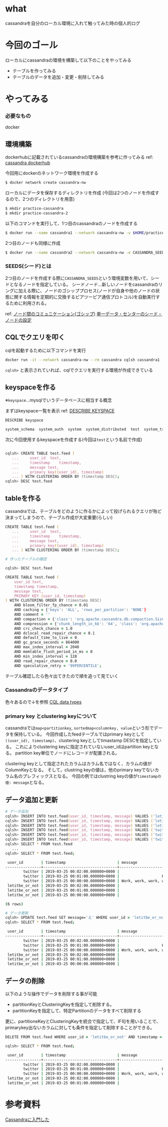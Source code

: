 # what
cassandraを自分のローカル環境に入れて触ってみた時の個人的ログ

# 今回のゴール
ローカルにcassandraの環境を構築して以下のことをやってみる
- テーブルを作ってみる
- テーブルのデータを追加・変更・削除してみる

# やってみる

### 必要なもの
docker


## 環境構築

dockerhubに記載されているcassandraの環境構築を参考に作ってみる
ref: [cassandra dockerhub](https://hub.docker.com/_/cassandra)

今回用にdockerのネットワーク環境を作成する

```zsh
$ docker network create cassandra-nw
```

ローカルにデータを保存するディレクトリを作成
(今回は2つのノードを作成するので、2つのディレクトリを用意)

```zsh
$ mkdir practice-cassandra
$ mkdir practice-cassandra-2
```

以下のコマンドを実行して、1つ目のcassandraのノードを作成する

```zsh
$ docker run --name cassandra1 --network cassandra-nw -v $HOME/practice-cassandra:/var/lib/cassandra -p 9042:9042 cassandra:latest
```

2つ目のノードも同様に作成

```zsh
$ docker run --name cassandra2 --network cassandra-nw -e CASSANDRA_SEEDS=cassandra1 -v $HOME/practice-cassandra-2:/var/lib/cassandra -p 9043:9042  cassandra:latest
```

### SEEDS(シード)とは

2つ目のノードを作成する際に`CASSANDRA_SEEDS`という環境変数を用いて、シードとなるノードを指定している。
シードノード…新しいノードをcassandraのリングに加える際に、ノードのゴシッププロセス(ノードが自身や他のノードの状態に関する情報を定期的に交換するピアツーピア通信プロトコル)を自動実行するために利用される。

ref:
 [ノード間のコミュニケーション(ゴシップ)](https://docs.datastax.com/ja/dse/5.1/dse-arch/datastax_enterprise/dbArch/archGossipAbout.html)
[単一データ・センターのシード・ノードの設定](https://docs.datastax.com/ja/dse/6.7/dse-admin/datastax_enterprise/production/seedNodesForSingleDC.html)



## CQLでクエリを叩く
cqlを起動するために以下コマンドを実行

```zsh
docker run -it --network cassandra-nw --rm cassandra cqlsh cassandra1
```

`cqlsh>` と表示されていれば、cqlでクエリを実行する環境が作成できている


## keyspaceを作る
※`keyspace`...mysqlでいうデータベースに相当する概念

まずはkeyspace一覧を表示
ref: [DESCRIBE KEYSPACE](https://docs.datastax.com/ja/dse/5.1/cql/cql/cql_reference/cqlsh_commands/cqlshDescribeKeyspace.html)

```zsh
DESCRIBE keyspace

system_schema  system_auth  system  system_distributed  test  system_traces

```

次に今回使用するkeyspaceを作成する(今回は`test`という名前で作成)

```zsh

cqlsh> CREATE TABLE test.feed (
   ...     user_id  text,
   ...     timestamp    timestamp,
   ...     message text,
   ...     primary key((user_id), timestamp)
   ... ) WITH CLUSTERING ORDER BY (timestamp DESC);
cqlsh> DESC test.food
```

## tableを作る
cassandraでは、テーブルをどのように作るかによって投げられるクエリが殆ど決まってしまうので、テーブル作成が大変重要(らしい)

```zsh
CREATE TABLE test.feed (
   ...     user_id  text,
   ...     timestamp    timestamp,
   ...     message text,
   ...     primary key((user_id), timestamp)
   ... ) WITH CLUSTERING ORDER BY (timestamp DESC);

# 作ったテーブルの確認

cqlsh> DESC test.feed

CREATE TABLE test.feed (
    user_id text,
    timestamp timestamp,
    message text,
    PRIMARY KEY (user_id, timestamp)
) WITH CLUSTERING ORDER BY (timestamp DESC)
    AND bloom_filter_fp_chance = 0.01
    AND caching = {'keys': 'ALL', 'rows_per_partition': 'NONE'}
    AND comment = ''
    AND compaction = {'class': 'org.apache.cassandra.db.compaction.SizeTieredCompactionStrategy', 'max_threshold': '32', 'min_threshold': '4'}
    AND compression = {'chunk_length_in_kb': '64', 'class': 'org.apache.cassandra.io.compress.LZ4Compressor'}
    AND crc_check_chance = 1.0
    AND dclocal_read_repair_chance = 0.1
    AND default_time_to_live = 0
    AND gc_grace_seconds = 864000
    AND max_index_interval = 2048
    AND memtable_flush_period_in_ms = 0
    AND min_index_interval = 128
    AND read_repair_chance = 0.0
    AND speculative_retry = '99PERCENTILE';
```

テーブル確認したら色々出てきたので順を追って見ていく

### Cassandraのデータタイプ
色々あるので↓を参照
[CQL data types](https://docs.datastax.com/en/cql-oss/3.3/cql/cql_reference/cql_data_types_c.html?hl=cql%2Cdata%2Ctypes)

### primary  key とclustering keyについて

cassandraでは`map<partitionkey`, `sortedmap<columnkey, value`という形でデータを保持している。
今回作成したfeedテーブルではprimary keyとして`((user_id), timestamp)`、clustering keyとしてtimastamp DESCを指定している。
これによりclustering keyに指定されていないuser_idはpartition keyとなる。
partition key単位でノードにレコードが配置される。

clustering keyとして指定されたカラムはカラム名ではなく、カラムの値がColumnKeyとなる。
そして，clustring keyの値は，他のprimary keyでないカラム名のプレフィックスとなる。
今回の例ではclustring keyの値が`timestampの値: message`となる。


## データ追加と更新

```zsh
# データ追加
cqlsh> INSERT INTO test.feed(user_id, timestamp, message) VALUES ('letitbe_or_not', '2019-03-25 00:00:000', 'あ');
cqlsh> INSERT INTO test.feed(user_id, timestamp, message) VALUES ('letitbe_or_not', '2019-03-25 00:01:000', 'い');
cqlsh> INSERT INTO test.feed(user_id, timestamp, message) VALUES ('letitbe_or_not', '2019-03-25 00:02:000', 'う');
cqlsh> INSERT INTO test.feed(user_id, timestamp, message) VALUES ('twitter', '2019-03-25 00:00:000', 'Work, work, work, work, work, work');
cqlsh> INSERT INTO test.feed(user_id, timestamp, message) VALUES ('twitter', '2019-03-25 00:01:000', 'Hahahahahahahaha');
cqlsh> INSERT INTO test.feed(user_id, timestamp, message) VALUES ('twitter', '2019-03-25 00:02:000', 'Go to sleep');
cqlsh> SELECT * FROM test.feed
   ...
cqlsh> SELECT * FROM test.feed;

 user_id        | timestamp                       | message
----------------+---------------------------------+------------------------------------
        twitter | 2019-03-25 00:02:00.000000+0000 |                        Go to sleep
        twitter | 2019-03-25 00:01:00.000000+0000 |                   Hahahahahahahaha
        twitter | 2019-03-25 00:00:00.000000+0000 | Work, work, work, work, work, work
 letitbe_or_not | 2019-03-25 00:02:00.000000+0000 |                                 う
 letitbe_or_not | 2019-03-25 00:01:00.000000+0000 |                                 い
 letitbe_or_not | 2019-03-25 00:00:00.000000+0000 |                                 あ

(6 rows)

# データ更新
cqlsh> UPDATE test.feed SET message='え' WHERE user_id = 'letitbe_or_not' AND timestamp= '2019-03-25 00:01:000';
cqlsh> SELECT * FROM test.feed;

 user_id        | timestamp                       | message
----------------+---------------------------------+------------------------------------
        twitter | 2019-03-25 00:02:00.000000+0000 |                        Go to sleep
        twitter | 2019-03-25 00:01:00.000000+0000 |                   Hahahahahahahaha
        twitter | 2019-03-25 00:00:00.000000+0000 | Work, work, work, work, work, work
 letitbe_or_not | 2019-03-25 00:02:00.000000+0000 |                                 う
 letitbe_or_not | 2019-03-25 00:01:00.000000+0000 |                                 え
 letitbe_or_not | 2019-03-25 00:00:00.000000+0000 |                                 あ
```


## データの削除
以下のような操作でデータを削除する事が可能
- partitionKeyとClusteringKeyを指定して削除する。
- partitionKeyを指定して、特定Partitionのデータをすべて削除する

更に、partitioneKeyとClusteringKeyを統合で指定して、IF句を用いることで、primarykey出ないカラムに対しても条件を指定して削除することができる。

```zsh
DELETE FROM test.feed WHERE user_id = 'letitbe_or_not' AND timestamp = '2019-03-25 00:00:00';

cqlsh> SELECT * FROM test.feed;

 user_id        | timestamp                       | message
----------------+---------------------------------+------------------------------------
        twitter | 2019-03-25 00:02:00.000000+0000 |                        Go to sleep
        twitter | 2019-03-25 00:01:00.000000+0000 |                   Hahahahahahahaha
        twitter | 2019-03-25 00:00:00.000000+0000 | Work, work, work, work, work, work
 letitbe_or_not | 2019-03-25 00:02:00.000000+0000 |                                 う
 letitbe_or_not | 2019-03-25 00:01:00.000000+0000 |                                 え
```

# 参考資料
[Cassandraに入門した](https://getumen.github.io/2019/03/25/cassandra%E3%81%AB%E5%85%A5%E9%96%80%E3%81%97%E3%81%9F/)
